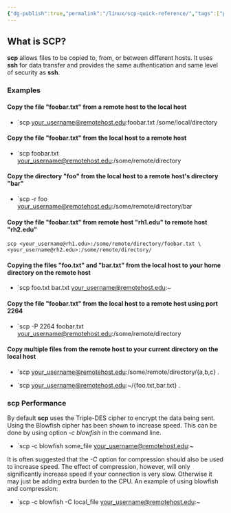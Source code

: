 ```yaml
---
{"dg-publish":true,"permalink":"/linux/scp-quick-reference/","tags":["public","tool","linux"]}
---
```




## What is SCP?

**scp** allows files to be copied to, from, or between different hosts. It uses **ssh** for data transfer and provides the same authentication and same level of security as **ssh**.

### Examples

#### Copy the file "foobar.txt" from a remote host to the local host

* `scp <your_username@remotehost.edu>:foobar.txt /some/local/directory 

#### Copy the file "foobar.txt" from the local host to a remote host

*  `scp foobar.txt <your_username@remotehost.edu>:/some/remote/directory 

#### Copy the directory "foo" from the local host to a remote host's directory "bar"

*  `scp -r foo <your_username@remotehost.edu>:/some/remote/directory/bar

#### Copy the file "foobar.txt" from remote host "rh1.edu" to remote host "rh2.edu"

```
scp <your_username@rh1.edu>:/some/remote/directory/foobar.txt \ <your_username@rh2.edu>:/some/remote/directory/
```

#### Copying the files "foo.txt" and "bar.txt" from the local host to your home directory on the remote host

*  `scp foo.txt bar.txt <your_username@remotehost.edu>:~ 

#### Copy the file "foobar.txt" from the local host to a remote host using port 2264

*  `scp -P 2264 foobar.txt <your_username@remotehost.edu>:/some/remote/directory

#### Copy multiple files from the remote host to your current directory on the local host

*  `scp <your_username@remotehost.edu>:/some/remote/directory/\{a,b,c\} .

*  `scp <your_username@remotehost.edu>:~/\{foo.txt,bar.txt\} . 

### **scp** Performance

By default **scp** uses the Triple-DES cipher to encrypt the data being sent. Using the Blowfish cipher has been shown to increase speed. This can be done by using option _-c blowfish_ in the command line.

*  `scp -c blowfish some_file <your_username@remotehost.edu>:~

It is often suggested that the _-C_ option for compression should also be used to increase speed. The effect of compression, however, will only significantly increase speed if your connection is very slow. Otherwise it may just be adding extra burden to the CPU. An example of using blowfish and compression:

*  `scp -c blowfish -C local_file <your_username@remotehost.edu>:~